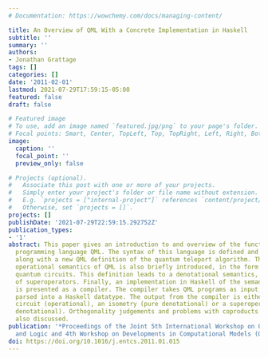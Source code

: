 ```yaml
---
# Documentation: https://wowchemy.com/docs/managing-content/

title: An Overview of QML With a Concrete Implementation in Haskell
subtitle: ''
summary: ''
authors:
- Jonathan Grattage
tags: []
categories: []
date: '2011-02-01'
lastmod: 2021-07-29T17:59:15-05:00
featured: false
draft: false

# Featured image
# To use, add an image named `featured.jpg/png` to your page's folder.
# Focal points: Smart, Center, TopLeft, Top, TopRight, Left, Right, BottomLeft, Bottom, BottomRight.
image:
  caption: ''
  focal_point: ''
  preview_only: false

# Projects (optional).
#   Associate this post with one or more of your projects.
#   Simply enter your project's folder or file name without extension.
#   E.g. `projects = ["internal-project"]` references `content/project/deep-learning/index.md`.
#   Otherwise, set `projects = []`.
projects: []
publishDate: '2021-07-29T22:59:15.292752Z'
publication_types:
- '1'
abstract: This paper gives an introduction to and overview of the functional quantum
  programming language QML. The syntax of this language is defined and explained,
  along with a new QML definition of the quantum teleport algorithm. The categorical
  operational semantics of QML is also briefly introduced, in the form of annotated
  quantum circuits. This definition leads to a denotational semantics, given in terms
  of superoperators. Finally, an implementation in Haskell of the semantics for QML
  is presented as a compiler. The compiler takes QML programs as input, which are
  parsed into a Haskell datatype. The output from the compiler is either a quantum
  circuit (operational), an isometry (pure denotational) or a superoperator (impure
  denotational). Orthogonality judgements and problems with coproducts in QML are
  also discussed.
publication: '*Proceedings of the Joint 5th International Workshop on Quantum Physics
  and Logic and 4th Workshop on Developments in Computational Models (QPL/DCM 2008)*'
doi: https://doi.org/10.1016/j.entcs.2011.01.015
---
```


